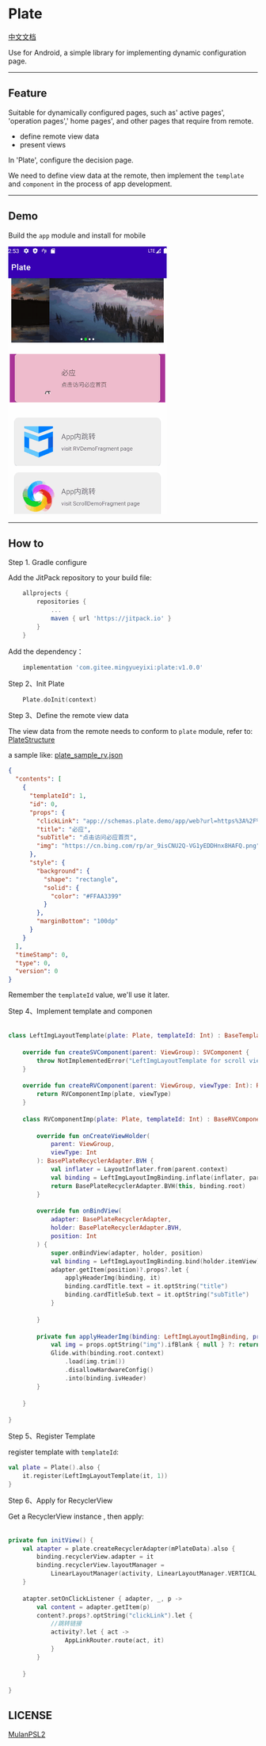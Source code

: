 # Plate

[中文文档](README.zh-CN.md)

Use for Android, a simple library for implementing dynamic configuration page.

--- 

## Feature

Suitable for dynamically configured pages, such as' active pages', 'operation pages',' home pages', and other pages that require from remote. 

- define remote view data
- present views

In 'Plate', configure the decision page.  

We need to define view data at the remote, then implement the `template` and `component` in the process of app development. 

---

## Demo

Build the `app` module and install for mobile

!['preview'](docs/img/demo_preview.gif)

---

## How to

Step 1. Gradle configure

Add the JitPack repository to your build file:

```gradle
	allprojects {
		repositories {
			...
			maven { url 'https://jitpack.io' }
		}
	}
```

Add the dependency：

```gradle
    implementation 'com.gitee.mingyueyixi:plate:v1.0.0'
```

Step 2、Init Plate

```kotlin
    Plate.doInit(context)
```

Step 3、Define the remote view data

The view data from the remote needs to conform to `plate` module, refer to: [PlateStructure](plate-core/src/main/java/com/lu/plate/data/PlateStructure.kt)

a sample like: [plate_sample_rv.json](app/src/main/assets/plate_sample_rv.json)

```json
{
  "contents": [
    {
      "templateId": 1,
      "id": 0,
      "props": {
        "clickLink": "app://schemas.plate.demo/app/web?url=https%3A%2F%2Fwww.biying.com",
        "title": "必应",
        "subTitle": "点击访问必应首页",
        "img": "https://cn.bing.com/rp/ar_9isCNU2Q-VG1yEDDHnx8HAFQ.png"
      },
      "style": {
        "background": {
          "shape": "rectangle",
          "solid": {
            "color": "#FFAA3399"
          }
        },
        "marginBottom": "100dp"
      }
    }
  ],
  "timeStamp": 0,
  "type": 0,
  "version": 0
}
```

Remember the `templateId` value, we'll use it later.

Step 4、Implement template and componen

```kotlin

class LeftImgLayoutTemplate(plate: Plate, templateId: Int) : BaseTemplate(plate, templateId) {

    override fun createSVComponent(parent: ViewGroup): SVComponent {
        throw NotImplementedError("LeftImgLayoutTemplate for scroll view component is not implement")
    }

    override fun createRVComponent(parent: ViewGroup, viewType: Int): RVComponent {
        return RVComponentImp(plate, viewType)
    }

    class RVComponentImp(plate: Plate, templateId: Int) : BaseRVComponent(plate, templateId) {

        override fun onCreateViewHolder(
            parent: ViewGroup,
            viewType: Int
        ): BasePlateRecyclerAdapter.BVH {
            val inflater = LayoutInflater.from(parent.context)
            val binding = LeftImgLayoutImgBinding.inflate(inflater, parent, false)
            return BasePlateRecyclerAdapter.BVH(this, binding.root)
        }

        override fun onBindView(
            adapter: BasePlateRecyclerAdapter,
            holder: BasePlateRecyclerAdapter.BVH,
            position: Int
        ) {
            super.onBindView(adapter, holder, position)
            val binding = LeftImgLayoutImgBinding.bind(holder.itemView)
            adapter.getItem(position)?.props?.let {
                applyHeaderImg(binding, it)
                binding.cardTitle.text = it.optString("title")
                binding.cardTitleSub.text = it.optString("subTitle")
            }

        }

        private fun applyHeaderImg(binding: LeftImgLayoutImgBinding, props: JsonObject) {
            val img = props.optString("img").ifBlank { null } ?: return
            Glide.with(binding.root.context)
                .load(img.trim())
                .disallowHardwareConfig()
                .into(binding.ivHeader)
        }

    }

}

```

Step 5、Register Template

register template with `templateId`:

```kotlin
val plate = Plate().also {
    it.register(LeftImgLayoutTemplate(it, 1))
}
```

Step 6、Apply for RecyclerView

Get a RecyclerView instance , then apply:

```kotlin

private fun initView() {
    val atapter = plate.createRecyclerAdapter(mPlateData).also {
        binding.recyclerView.adapter = it
        binding.recyclerView.layoutManager =
            LinearLayoutManager(activity, LinearLayoutManager.VERTICAL, false)
    }

    atapter.setOnClickListener { adapter, _, p ->
        val content = adapter.getItem(p)
        content?.props?.optString("clickLink").let {
            //跳转链接
            activity?.let { act ->
                AppLinkRouter.route(act, it)
            }
        }

    }

}

```

## LICENSE

[MulanPSL2](http://license.coscl.org.cn/MulanPSL2)



